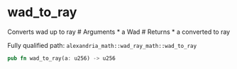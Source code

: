 # wad_to_ray

Converts wad up to ray # Arguments * a Wad # Returns * a converted to ray

Fully qualified path: `alexandria_math::wad_ray_math::wad_to_ray`

```rust
pub fn wad_to_ray(a: u256) -> u256
```

